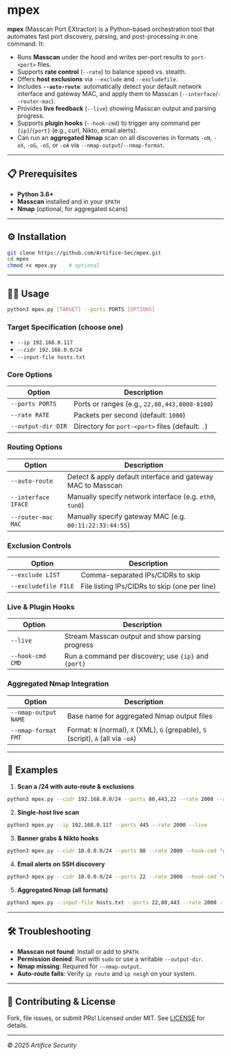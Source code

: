# mpex

**mpex** (Masscan Port EXtractor) is a Python-based orchestration tool that automates fast port discovery, parsing, and post-processing in one command. It:

* Runs **Masscan** under the hood and writes per-port results to `port-<port>` files.
* Supports **rate control** (`--rate`) to balance speed vs. stealth.
* Offers **host exclusions** via `--exclude` and `--excludefile`.
* Includes **`--auto-route`**: automatically detect your default network interface and gateway MAC, and apply them to Masscan (`--interface`/`--router-mac`).
* Provides **live feedback** (`--live`) showing Masscan output and parsing progress.
* Supports **plugin hooks** (`--hook-cmd`) to trigger any command per `{ip}`/`{port}` (e.g., curl, Nikto, email alerts).
* Can run an **aggregated Nmap** scan on all discoveries in formats `-oN`, `-oX`, `-oG`, `-oS`, or `-oA` via `--nmap-output`/`--nmap-format`.

---

## 📋 Prerequisites

* **Python 3.6+**
* **Masscan** installed and in your `$PATH`
* **Nmap** (optional, for aggregated scans)

---

## ⚙️ Installation

```bash
git clone https://github.com/Artifice-Sec/mpex.git
cd mpex
chmod +x mpex.py    # optional
```

---

## 🏃‍♂️ Usage

```bash
python3 mpex.py [TARGET] --ports PORTS [OPTIONS]
```

### Target Specification (choose one)

* `--ip 192.168.0.117`
* `--cidr 192.168.0.0/24`
* `--input-file hosts.txt`

### Core Options

| Option             | Description                                      |
| ------------------ | ------------------------------------------------ |
| `--ports PORTS`    | Ports or ranges (e.g., `22,80,443,8000-8100`)    |
| `--rate RATE`      | Packets per second (default: `1000`)             |
| `--output-dir DIR` | Directory for `port-<port>` files (default: `.`) |

### Routing Options

| Option              | Description                                                 |
| ------------------- | ----------------------------------------------------------- |
| `--auto-route`      | Detect & apply default interface and gateway MAC to Masscan |
| `--interface IFACE` | Manually specify network interface (e.g. `eth0`, `tun0`)    |
| `--router-mac MAC`  | Manually specify gateway MAC (e.g. `00:11:22:33:44:55`)     |

### Exclusion Controls

| Option               | Description                                   |
| -------------------- | --------------------------------------------- |
| `--exclude LIST`     | Comma-separated IPs/CIDRs to skip             |
| `--excludefile FILE` | File listing IPs/CIDRs to skip (one per line) |

### Live & Plugin Hooks

| Option           | Description                                          |
| ---------------- | ---------------------------------------------------- |
| `--live`         | Stream Masscan output and show parsing progress      |
| `--hook-cmd CMD` | Run a command per discovery; use `{ip}` and `{port}` |

### Aggregated Nmap Integration

| Option               | Description                                                                        |
| -------------------- | ---------------------------------------------------------------------------------- |
| `--nmap-output NAME` | Base name for aggregated Nmap output files                                         |
| `--nmap-format FMT`  | Format: `N` (normal), `X` (XML), `G` (grepable), `S` (script), `A` (all via `-oA`) |

---

## 🔧 Examples

1. **Scan a /24 with auto-route & exclusions**

```bash
python3 mpex.py --cidr 192.168.0.0/24 --ports 80,443,22 --rate 2000 --auto-route --exclude 192.168.0.1
```

2. **Single-host live scan**

```bash
python3 mpex.py --ip 192.168.0.117 --ports 445 --rate 2000 --live
```

3. **Banner grabs & Nikto hooks**

```bash
python3 mpex.py --cidr 10.0.0.0/24 --ports 80 --rate 2000 --hook-cmd "curl http://{ip}:{port}" --hook-cmd "nikto -h http://{ip}:{port}"
```

4. **Email alerts on SSH discovery**

```bash
python3 mpex.py --cidr 10.0.0.0/24 --ports 22 --rate 2000 --hook-cmd "echo 'SSH open on {ip}' | mail -s 'SSH Alert' you@domain.com"
```

5. **Aggregated Nmap (all formats)**

```bash
python3 mpex.py --input-file hosts.txt --ports 22,80,443 --rate 2000 --nmap-output fullscan --nmap-format A
```

---

## 🛠️ Troubleshooting

* **Masscan not found**: Install or add to `$PATH`.
* **Permission denied**: Run with `sudo` or use a writable `--output-dir`.
* **Nmap missing**: Required for `--nmap-output`.
* **Auto-route fails**: Verify `ip route` and `ip neigh` on your system.

---

## 🤝 Contributing & License

Fork, file issues, or submit PRs! Licensed under MIT. See [LICENSE](LICENSE) for details.

---

*© 2025 Artifice Security*

